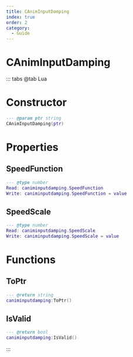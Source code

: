 ```yaml
---
title: CAnimInputDamping
index: true
order: 2
category:
  - Guide
---
```


# CAnimInputDamping

::: tabs
@tab Lua
# Constructor
```lua
--- @param ptr string
CAnimInputDamping(ptr)
```
# Properties
## SpeedFunction 
```lua
--- @type number
Read: caniminputdamping.SpeedFunction
Write: caniminputdamping.SpeedFunction = value
```
## SpeedScale 
```lua
--- @type number
Read: caniminputdamping.SpeedScale
Write: caniminputdamping.SpeedScale = value
```
# Functions
## ToPtr
```lua
--- @return string
caniminputdamping:ToPtr()
```
## IsValid
```lua
--- @return bool
caniminputdamping:IsValid()
```

:::